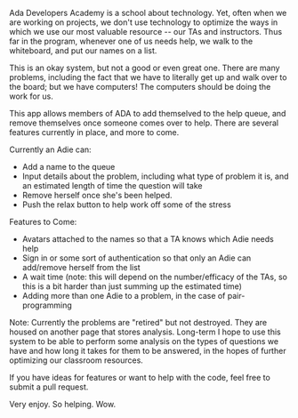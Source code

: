 Ada Developers Academy is a school about technology. Yet, often when we are working on projects, we don't use technology to optimize the ways in which we use our most valuable resource -- our TAs and instructors. Thus far in the program, whenever one of us needs help, we walk to the whiteboard, and put our names on a list. 

This is an okay system, but not a good or even great one. There are many problems, including the fact that we have to literally get up and walk over to the board; but we have computers! The computers should be doing the work for us.

This app allows members of ADA to add themselved to the help queue, and remove themselves once someone comes over to help. There are several features currently in place, and more to come.

Currently an Adie can:

- Add a name to the queue
- Input details about the problem, including what type of problem it is, and an estimated length of time the question will take
- Remove herself once she's been helped.
- Push the relax button to help work off some of the stress

Features to Come:


- Avatars attached to the names so that a TA knows which Adie needs help
- Sign in or some sort of authentication so that only an Adie can add/remove herself from the list
- A wait time (note: this will depend on the number/efficacy of the TAs, so this is a bit harder than just summing up the estimated time)
- Adding more than one Adie to a problem, in the case of pair-programming


Note: 
Currently the problems are "retired" but not destroyed. They are housed on another page that stores analysis. Long-term I hope to use this system to be able to perform some analysis on the types of questions we have and how long it takes for them to be answered, in the hopes of further optimizing our classroom resources.

If you have ideas for features or want to help with the code, feel free to submit a pull request.



Very enjoy. So helping. Wow.
